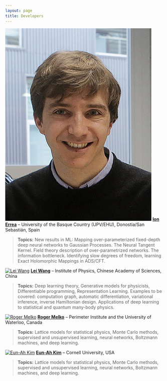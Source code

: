 ```yaml
---
layout: page
title: Developers
---
```



[![Ion Errea](img/Ion_Errea.jpg)](https://ionerrea.wordpress.com/) [**Ion Errea**](https://ionerrea.wordpress.com/) – University of the Basque Country (UPV/EHU), Donostia/San Sebastián, Spain

> **Topics:** New results in ML: Mapping over-parameterized fixed-depth deep neural networks to Gaussian Processes. The Neural Tangent Kernel. Field theory description of over-parametrized networks. The information bottleneck. Identifying slow degrees of freedom, learning Exact Holomorphic Mappings in ADS/CFT.

 
[![Lei Wang](img/lei.jpg)](http://wangleiphy.github.io/) [**Lei Wang**](http://wangleiphy.github.io/) – Institute of Physics, Chinese Academy of Sciences, China 

> **Topics:** Deep learning theory, Generative models for physicists, Differentiable programming, Representation Learning. Examples to be covered: computation graph, automatic differentiation, variational inference, inverse Hamiltonian design. Applications of deep learning to statistical and quantum many-body physics. 


[![Roger Melko](img/roger.jpg)](http://www.science.uwaterloo.ca/~rgmelko/) [**Roger Melko**](http://www.science.uwaterloo.ca/~rgmelko/) – Perimeter Institute and the University of Waterloo, Canada

> **Topics:** Lattice models for statistical physics, Monte Carlo methods, supervised and unsupervised learning, neural networks, Boltzmann machines, and deep learning. 


[![Eun-Ah Kim](img/eun.jpg)](https://physics.cornell.edu/eun-ah-kim) [**Eun-Ah Kim**](https://physics.cornell.edu/eun-ah-kim) – Cornell University, USA

> **Topics:** Lattice models for statistical physics, Monte Carlo methods, supervised and unsupervised learning, neural networks, Boltzmann machines, and deep learning. 
